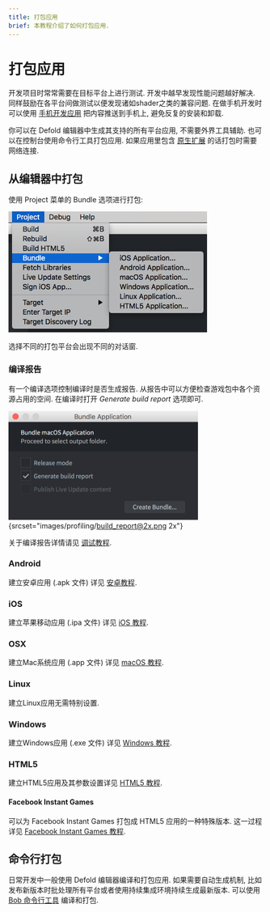 ```yaml
---
title: 打包应用
brief: 本教程介绍了如何打包应用.
---
```


# 打包应用

开发项目时常常需要在目标平台上进行测试. 开发中越早发现性能问题越好解决. 同样鼓励在各平台间做测试以便发现诸如shader之类的兼容问题. 在做手机开发时可以使用 [手机开发应用](/manuals/dev-app/) 把内容推送到手机上, 避免反复的安装和卸载.

你可以在 Defold 编辑器中生成其支持的所有平台应用, 不需要外界工具辅助. 也可以在控制台使用命令行工具打包应用. 如果应用里包含 [原生扩展](/manuals/extensions) 的话打包时需要网络连接.

## 从编辑器中打包

使用 Project 菜单的 Bundle 选项进行打包:

![](images/bundling/bundle_menu.png)

选择不同的打包平台会出现不同的对话窗.

### 编译报告

有一个编译选项控制编译时是否生成报告. 从报告中可以方便检查游戏包中各个资源占用的空间. 在编译时打开 *Generate build report* 选项即可.

![build report](images/profiling/build_report.png){srcset="images/profiling/build_report@2x.png 2x"}

关于编译报告详情请见 [调试教程](/manuals/profiling/#编译报告).


### Android

建立安卓应用 (.apk 文件) 详见 [安卓教程](/manuals/android/#安卓应用打包).

### iOS

建立苹果移动应用 (.ipa 文件) 详见 [iOS 教程](/manuals/ios/#iOS应用打包).

### OSX

建立Mac系统应用 (.app 文件) 详见 [macOS 教程](/manuals/macos).

### Linux

建立Linux应用无需特别设置.

### Windows

建立Windows应用 (.exe 文件) 详见 [Windows 教程](/manuals/windows).

### HTML5

建立HTML5应用及其参数设置详见 [HTML5 教程](/manuals/html5/#HTML5游戏打包).

#### Facebook Instant Games

可以为 Facebook Instant Games 打包成 HTML5 应用的一种特殊版本. 这一过程详见 [Facebook Instant Games 教程](/manuals/instant-games/).

## 命令行打包

日常开发中一般使用 Defold 编辑器编译和打包应用. 如果需要自动生成机制, 比如发布新版本时批处理所有平台或者使用持续集成环境持续生成最新版本. 可以使用 [Bob 命令行工具](/manuals/bob/) 编译和打包.
